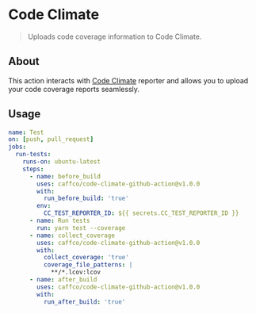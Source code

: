 # Code Climate

> Uploads code coverage information to Code Climate.

## About

This action interacts with [Code Climate](https://codeclimate.com/) reporter and allows you to upload your code coverage reports seamlessly.

## Usage

```yml
name: Test
on: [push, pull_request]
jobs:
  run-tests:
    runs-on: ubuntu-latest
    steps:
      - name: before_build
        uses: caffco/code-climate-github-action@v1.0.0
        with:
          run_before_build: 'true'
        env:
          CC_TEST_REPORTER_ID: ${{ secrets.CC_TEST_REPORTER_ID }}
      - name: Run tests
        run: yarn test --coverage
      - name: collect_coverage
        uses: caffco/code-climate-github-action@v1.0.0
        with:
          collect_coverage: 'true'
          coverage_file_patterns: |
            **/*.lcov:lcov
      - name: after_build
        uses: caffco/code-climate-github-action@v1.0.0
        with:
          run_after_build: 'true'
```
